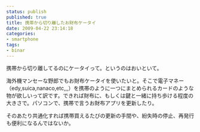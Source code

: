```yaml
---
status: publish
published: true
title: 携帯から切り離したお財布ケータイ
date: 2009-04-22 23:14:18
categories:
- smartphone
tags:
- binar
---
```

携帯から切り離してるのにケータイって。というのはおいといて。

海外機マンセーな野郎でもお財布ケータイを使いたいと。そこで電子マネー（edy,suica,nanaco,etc,,,）を携帯のように一つにまとめられるカードのような物が欲しいって訳です。できれば財布に、もしくは鍵と一緒に持ち歩ける程度の大きさで。パソコンで、携帯で言うお財布アプリを更新したり。

そのあたり共通化すれば携帯買えるたびの更新の手間や、紛失時の停止、再発行も便利になるんではないか。
